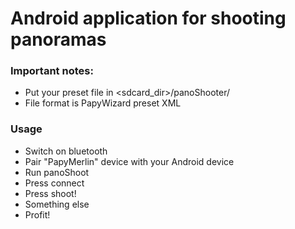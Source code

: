 # Android application for shooting panoramas

### Important notes:
* Put your preset file in <sdcard_dir>/panoShooter/
* File format is PapyWizard preset XML

### Usage
* Switch on bluetooth
* Pair "PapyMerlin" device with your Android device
* Run panoShoot
* Press connect
* Press shoot!
* Something else
* Profit!
